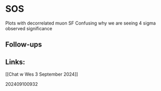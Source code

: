 
# SOS
Plots with decorrelated muon SF
Confusing why we are seeing 4 sigma observed significance 



## Follow-ups


## Links: 
[[Chat w Wes 3 September 2024]]


202409100932
